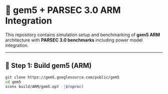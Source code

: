 # 🚀 gem5 + PARSEC 3.0 ARM Integration

This repository contains simulation setup and benchmarking of **gem5 ARM** architecture with **PARSEC 3.0 benchmarks** including power model integration.

---

## 🧪 Step 1: Build gem5 (ARM)

```bash
git clone https://gem5.googlesource.com/public/gem5
cd gem5
scons build/ARM/gem5.opt -j$(nproc)









